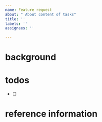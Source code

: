 ```yaml
---
name: Feature request
about: " About content of tasks"
title: ''
labels: ''
assignees: ''

---
```


# background

# todos
- [ ]

# reference information
